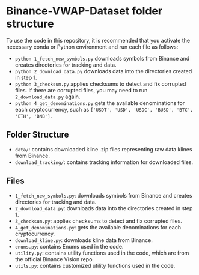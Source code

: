 # Binance-VWAP-Dataset folder structure

To use the code in this repository, it is recommended that you activate the necessary conda or Python environment and run each file as follows:

- `python 1_fetch_new_symbols.py` downloads symbols from Binance and creates directories for tracking and data.
- `python 2_download_data.py` downloads data into the directories created in step 1.
- `python 3_checksum.py` applies checksums to detect and fix corrupted files. If there are corrupted files, you may need to run `2_download_data.py` again.
- `python 4_get_denominations.py` gets the available denominations for each cryptocurrency, such as `['USDT', 'USD', 'USDC', 'BUSD', 'BTC', 'ETH', 'BNB']`.

## Folder Structure

- `data/`: contains downloaded kline .zip files representing raw data klines from Binance.
- `download_tracking/`: contains tracking information for downloaded files.

## Files

- `1_fetch_new_symbols.py`: downloads symbols from Binance and creates directories for tracking and data.
- `2_download_data.py`: downloads data into the directories created in step 1.
- `3_checksum.py`: applies checksums to detect and fix corrupted files.
- `4_get_denominations.py`: gets the available denominations for each cryptocurrency.
- `download_kline.py`: downloads kline data from Binance.
- `enums.py`: contains Enums used in the code.
- `utility.py`: contains utility functions used in the code, which are from the official Binance Vision repo.
- `utils.py`: contains customized utility functions used in the code.
